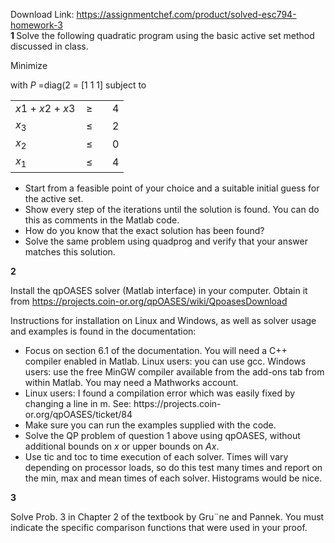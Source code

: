 Download Link: https://assignmentchef.com/product/solved-esc794-homework-3
<br>
<strong>1 </strong>Solve the following quadratic program using the basic active set method discussed in class.

Minimize

with <em>P </em>=diag(2     = [1 1 1] subject to

<table width="131">

 <tbody>

  <tr>

   <td width="97"><em>x</em>1 + <em>x</em>2 + <em>x</em>3</td>

   <td width="26">≥</td>

   <td width="8">4</td>

  </tr>

  <tr>

   <td width="97"><em>x</em><sub>3</sub></td>

   <td width="26">≤</td>

   <td width="8">2</td>

  </tr>

  <tr>

   <td width="97"><em>x</em><sub>2</sub></td>

   <td width="26">≤</td>

   <td width="8">0</td>

  </tr>

  <tr>

   <td width="97"><em>x</em><sub>1</sub></td>

   <td width="26">≤</td>

   <td width="8">4</td>

  </tr>

 </tbody>

</table>

<ul>

 <li>Start from a feasible point of your choice and a suitable initial guess for the active set.</li>

 <li>Show every step of the iterations until the solution is found. You can do this as comments in the Matlab code.</li>

 <li>How do you know that the exact solution has been found?</li>

 <li>Solve the same problem using quadprog and verify that your answer matches this solution.</li>

</ul>

<strong>2</strong>

Install the qpOASES solver (Matlab interface) in your computer. Obtain it from https://projects.coin-or.org/qpOASES/wiki/QpoasesDownload

Instructions for installation on Linux and Windows, as well as solver usage and examples is found in the documentation:




<ul>

 <li>Focus on section 6.1 of the documentation. You will need a C++ compiler enabled in Matlab. Linux users: you can use gcc. Windows users: use the free MinGW compiler available from the add-ons tab from within Matlab. You may need a Mathworks account.</li>

 <li>Linux users: I found a compilation error which was easily fixed by changing a line in m. See: https://projects.coin-or.org/qpOASES/ticket/84</li>

 <li>Make sure you can run the examples supplied with the code.</li>

 <li>Solve the QP problem of question 1 above using qpOASES, without additional bounds on <em>x </em>or upper bounds on <em>Ax</em>.</li>

 <li>Use tic and toc to time execution of each solver. Times will vary depending on processor loads, so do this test many times and report on the min, max and mean times of each solver. Histograms would be nice.</li>

</ul>

<strong>3</strong>

Solve Prob. 3 in Chapter 2 of the textbook by Gru¨ne and Pannek. You must indicate the specific comparison functions that were used in your proof.